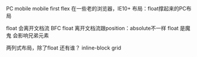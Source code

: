 PC  mobile
mobile first 
flex  在一些老的浏览器，IE10+
布局：float撑起来的PC布局

float 会离开文档流
BFC 
float 离开文档流跟position：absolute不一样
float 是魔鬼 会影响兄弟元素

两列式布局，除了float 还有谁？
inline-block  grid 